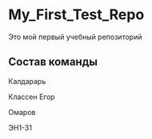 # My_First_Test_Repo
Это мой первый учебный репозиторий

## Состав команды
Калдарарь

Классен Егор

Омаров

ЭН1-31
